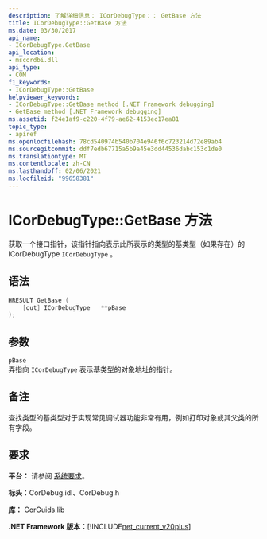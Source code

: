 ```yaml
---
description: 了解详细信息： ICorDebugType：： GetBase 方法
title: ICorDebugType::GetBase 方法
ms.date: 03/30/2017
api_name:
- ICorDebugType.GetBase
api_location:
- mscordbi.dll
api_type:
- COM
f1_keywords:
- ICorDebugType::GetBase
helpviewer_keywords:
- ICorDebugType::GetBase method [.NET Framework debugging]
- GetBase method [.NET Framework debugging]
ms.assetid: f24e1af9-c220-4f79-ae62-4153ec17ea81
topic_type:
- apiref
ms.openlocfilehash: 78cd540974b540b704e946f6c723214d72e89ab4
ms.sourcegitcommit: ddf7edb67715a5b9a45e3dd44536dabc153c1de0
ms.translationtype: MT
ms.contentlocale: zh-CN
ms.lasthandoff: 02/06/2021
ms.locfileid: "99658381"
---
```

# <a name="icordebugtypegetbase-method"></a>ICorDebugType::GetBase 方法

获取一个接口指针，该指针指向表示此所表示的类型的基类型（如果存在）的 ICorDebugType `ICorDebugType` 。  
  
## <a name="syntax"></a>语法  
  
```cpp  
HRESULT GetBase (  
    [out] ICorDebugType   **pBase  
);  
```  
  
## <a name="parameters"></a>参数  

 `pBase`  
 弄指向 `ICorDebugType` 表示基类型的对象地址的指针。  
  
## <a name="remarks"></a>备注  

 查找类型的基类型对于实现常见调试器功能非常有用，例如打印对象或其父类的所有字段。  
  
## <a name="requirements"></a>要求  

 **平台：** 请参阅 [系统要求](../../get-started/system-requirements.md)。  
  
 **标头**：CorDebug.idl、CorDebug.h  
  
 **库：** CorGuids.lib  
  
 **.NET Framework 版本：**[!INCLUDE[net_current_v20plus](../../../../includes/net-current-v20plus-md.md)]
